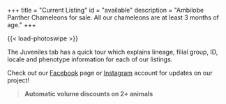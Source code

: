 +++
title = "Current Listing"
id = "available"
description = "Ambilobe Panther Chameleons for sale. All our chameleons are at least 3 months of age."
+++

{{< load-photoswipe >}}

The Juveniles tab has a quick tour which explains lineage, filial group, ID, locale and phenotype information for each of our listings. 

Check out our [Facebook](https://www.facebook.com/jonmarkhill) page or [Instagram](https://www.instagram.com/ipardalis/) account for updates on our project!  

> **Automatic volume discounts on 2+ animals**

